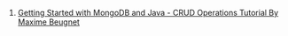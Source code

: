 
1. [Getting Started with MongoDB and Java - CRUD Operations Tutorial By Maxime Beugnet](https://www.mongodb.com/developer/languages/java/java-setup-crud-operations/)